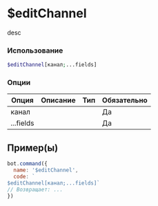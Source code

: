 # $editChannel
desc
### Использование
```php
$editChannel[канал;...fields]
```

### Опции

| Опция | Описание | Тип | Обязательно |
|--------|-------------|------|----------|
| канал |  |  | Да | 
| ...fields |  |  | Да | 
## Пример(ы)

```javascript
bot.command({
  name: '$editChannel',
  code: `
$editChannel[канал;...fields]`
// Возвращает: ...
})
```
